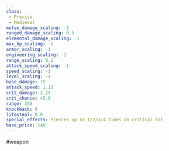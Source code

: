 ```yaml
---
class: 
 - Precise
 - Medieval
melee_damage_scaling: -1
ranged_damage_scaling: 0.5
elemental_damage_scaling: -1
max_hp_scaling: -1
armor_scaling: -1
engineering_scaling: -1
range_scaling: 0.1
attack_speed_scaling: -1
speed_scaling: -1
level_scaling: -1
base_damage: 15
attack_speed: 1.13
crit_damage: 2.25
crit_chance: 45.0
range: 350
knockback: 8
lifesteal: 0.0
special_effects: Pierces up to 1/2/3/4 times on critical hit
base_price: 140
---
```

#weapon
